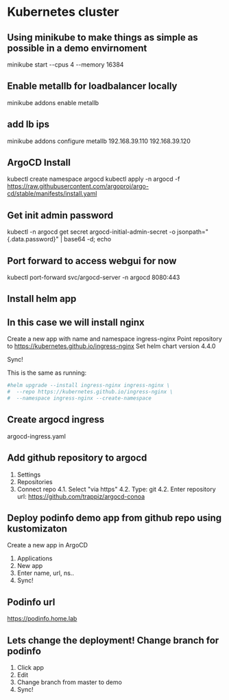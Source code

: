 # Kubernetes cluster
## Using minikube to make things as simple as possible in a demo envirnoment

minikube start --cpus 4 --memory 16384

## Enable metallb for loadbalancer locally
minikube addons enable metallb

## add lb ips
minikube addons configure metallb
192.168.39.110
192.168.39.120

## ArgoCD Install
kubectl create namespace argocd
kubectl apply -n argocd -f https://raw.githubusercontent.com/argoproj/argo-cd/stable/manifests/install.yaml

## Get init admin password
kubectl -n argocd get secret argocd-initial-admin-secret -o jsonpath="{.data.password}" | base64 -d; echo

## Port forward to access webgui for now
kubectl port-forward svc/argocd-server -n argocd 8080:443


## Install helm app 
## In this case we will install nginx

Create a new app with name and namespace ingress-nginx
Point repository to https://kubernetes.github.io/ingress-nginx
Set helm chart version 4.4.0

Sync!

This is the same as running:

```bash
#helm upgrade --install ingress-nginx ingress-nginx \
#  --repo https://kubernetes.github.io/ingress-nginx \
#  --namespace ingress-nginx --create-namespace
```

## Create argocd ingress
argocd-ingress.yaml

## Add github repository to argocd
1. Settings
2. Repositories
3. Connect repo
4.1. Select "via https"
4.2. Type: git
4.2. Enter repository url: https://github.com/trappiz/argocd-conoa

## Deploy podinfo demo app from github repo using kustomizaton
Create a new app in ArgoCD
1. Applications
2. New app
3. Enter name, url, ns..
4. Sync!

## Podinfo url
https://podinfo.home.lab

## Lets change the deployment! Change branch for podinfo
1. Click app
2. Edit
3. Change branch from master to demo
4. Sync!
